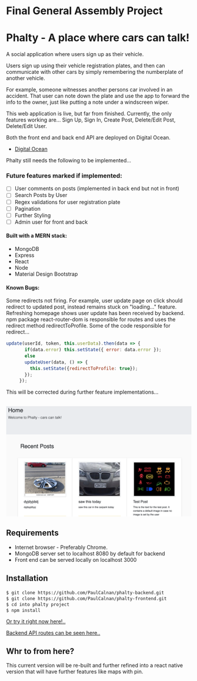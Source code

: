 # Final General Assembly Project
# Phalty - A place where cars can talk!

A social application where users sign up as their vehicle.

Users sign up using their vehicle registration plates, and then can communicate with other cars by simply remembering the numberplate of another vehicle.

For example, someone witnesses another persons car involved in an accident.
That user can note down the plate and use the app to forward the info to the owner, just like putting a note under a windscreen wiper.

This web application is live, but far from finished.
Currently, the only features working are...
Sign Up, Sign In, Create Post, Delete/Edit Post, Delete/Edit User.

Both the front end and back end API are deployed on Digital Ocean.
- [Digital Ocean](https://www.digitalocean.com/)

Phalty still needs the following to be implemented...

### Future features marked if implemented:

- [ ]  User comments on posts (implemented in back end but not in front)
- [ ]  Search Posts by User
- [ ]  Regex validations for user registration plate
- [ ]  Pagination
- [ ]  Further Styling
- [ ]  Admin user for front and back

#### Built with a MERN stack:

 - MongoDB
 - Express
 - React
 - Node
 - Material Design Bootstrap

#### Known Bugs:

 Some redirects not firing.
 For example, user update page on click should redirect to updated post,
 instead remains stuck on "loading..." feature.
 Refreshing homepage shows user update has been received by backend.
 npm package react-router-dom is responsible for routes and uses the redirect method redirectToProfile.
 Some of the code responsible for redirect...

 ```javascript
 update(userId, token, this.userData).then(data => {
        if(data.error) this.setState({ error: data.error });
        else
        updateUser(data, () => {
          this.setState({redirectToProfile: true});
        });
      });
 ```
 This will be corrected during further feature implementations...
##

![app demo](/phalty-screenshot.png)


## Requirements

- Internet browser - Preferably Chrome.
- MongoDB server set to localhost 8080 by default for backend
- Front end can be served locally on localhost 3000

## Installation

```
$ git clone https://github.com/PaulCalnan/phalty-backend.git
$ git clone https://github.com/PaulCalnan/phalty-frontend.git
$ cd into phalty project
$ npm install
```

[Or try it right now here!.. ](http://161.35.112.143/)

[Backend API routes can be seen here.. ](http://161.35.112.143/api)


## Whr to from here?

This current version will be re-built and further refined into a
react native version that will have further features like maps with pin.
